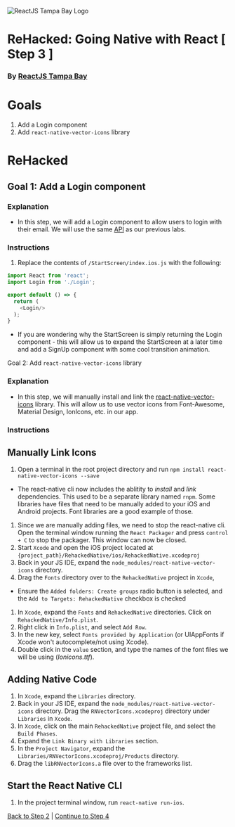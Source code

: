![ReactJS Tampa Bay Logo](https://avatars2.githubusercontent.com/u/18738421?v=3&s=200)

# ReHacked: Going Native with React [ Step 3 ]
### By [ReactJS Tampa Bay](http://www.meetup.com/ReactJS-Tampa-Bay/)

# Goals

1. Add a Login component
2. Add `react-native-vector-icons` library

# ReHacked

## Goal 1: Add a Login component

### Explanation

* In this step, we will add a Login component to allow users to login with their email. We will use the same [API](https://github.com/reactjstampabay/rehacked-spa-basics-api) as our previous labs.

### Instructions

1. Replace the contents of `/StartScreen/index.ios.js` with the following:
```javascript
import React from 'react';
import Login from './Login';

export default () => {
  return (
    <Login/>
  );
}
```
- If you are wondering why the StartScreen is simply returning the Login component - this will allow us to expand the StartScreen at a later time and add a SignUp component with some cool transition animation.

Goal 2: Add `react-native-vector-icons` library

### Explanation

* In this step, we will manually install and link the [react-native-vector-icons](https://github.com/oblador/react-native-vector-icons) library.  This will allow us to use vector icons from Font-Awesome, Material Design, IonIcons, etc. in our app.

### Instructions

## Manually Link Icons
1. Open a terminal in the root project directory and run `npm install react-native-vector-icons --save`
  - The react-native cli now includes the ablitity to _install_ and _link_ dependencies. This used to be a separate library named `rnpm`. Some libraries have files that need to be manually added to your iOS and Android projects. Font libraries are a good example of those.
1. Since we are manually adding files, we need to stop the react-native cli.  Open the terminal window running the `React Packager` and press `control + C` to stop the packager. This window can now be closed.
1. Start `Xcode` and open the iOS project located at `{project_path}/RehackedNative/ios/RehackedNative.xcodeproj`
1. Back in your JS IDE, expand the `node_modules/react-native-vector-icons` directory.
1. Drag the `Fonts` directory over to the `RehackedNative` project in `Xcode`,
  - Ensure the `Added folders: Create groups` radio button is selected, and the `Add to Targets: RehackedNative` checkbox is checked
1. In `Xcode`, expand the `Fonts` and `RehackedNative` directories. Click on `RehackedNative/Info.plist`.
1. Right click in `Info.plist`, and select `Add Row`.
1. In the new key, select `Fonts provided by Application` (or UIAppFonts if Xcode won't autocomplete/not using Xcode).
1. Double click in the `value` section, and type the names of the font files we will be using (_Ionicons.ttf_).

## Adding Native Code
1. In `Xcode`, expand the `Libraries` directory.
1. Back in your JS IDE, expand the `node_modules/react-native-vector-icons` directory. Drag the `RNVectorIcons.xcodeproj` directory under `Libraries` in `Xcode`.
1. In `Xcode`, click on the main `RehackedNative` project file, and select the `Build Phases`.
1. Expand the `Link Binary with Libraries` section.
1. In the `Project Navigator`, expand the `Libraries/RNVectorIcons.xcodeproj/Products` directory.
1. Drag the `libRNVectorIcons.a` file over to the frameworks list.

## Start the React Native CLI
1. In the project terminal window, run `react-native run-ios`.

[Back to Step 2](https://github.com/reactjstampabay/RehackedNative/tree/step-2) | [Continue to Step 4](https://github.com/reactjstampabay/RehackedNative/tree/step-4)
